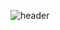 ![header](https://capsule-render.vercel.app/api?type=waving&color=7AFFCF&text=welcome!&desc=sim%20song%20hwi&fontcolor=000000&height=250)
